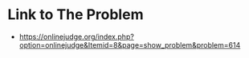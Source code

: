 # Link to The Problem
- https://onlinejudge.org/index.php?option=onlinejudge&Itemid=8&page=show_problem&problem=614